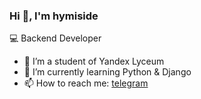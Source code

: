 ### Hi 👋, I'm hymiside
💻 Backend Developer

- 🔭 I’m a student of Yandex Lyceum
- 🌱 I’m currently learning Python & Django
- 📫 How to reach me: [telegram](https://t.me/hymiside)
